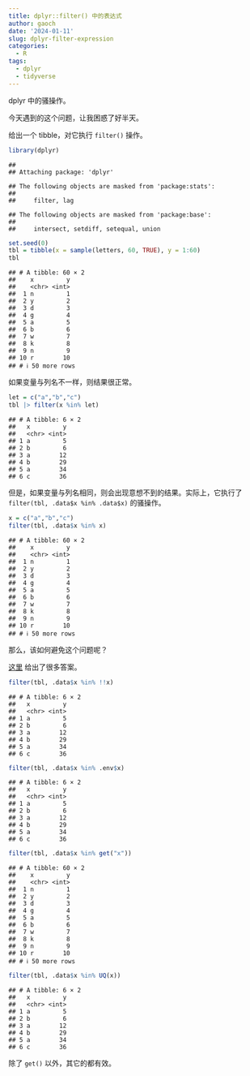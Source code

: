 ```yaml
---
title: dplyr::filter() 中的表达式
author: gaoch
date: '2024-01-11'
slug: dplyr-filter-expression
categories:
  - R
tags:
  - dplyr
  - tidyverse
---
```


dplyr 中的骚操作。

<!--more-->

今天遇到的这个问题，让我困惑了好半天。

给出一个 tibble，对它执行 `filter()` 操作。


```r
library(dplyr)
```

```
## 
## Attaching package: 'dplyr'
```

```
## The following objects are masked from 'package:stats':
## 
##     filter, lag
```

```
## The following objects are masked from 'package:base':
## 
##     intersect, setdiff, setequal, union
```

```r
set.seed(0)
tbl = tibble(x = sample(letters, 60, TRUE), y = 1:60)
tbl
```

```
## # A tibble: 60 × 2
##    x         y
##    <chr> <int>
##  1 n         1
##  2 y         2
##  3 d         3
##  4 g         4
##  5 a         5
##  6 b         6
##  7 w         7
##  8 k         8
##  9 n         9
## 10 r        10
## # ℹ 50 more rows
```

如果变量与列名不一样，则结果很正常。


```r
let = c("a","b","c")
tbl |> filter(x %in% let)
```

```
## # A tibble: 6 × 2
##   x         y
##   <chr> <int>
## 1 a         5
## 2 b         6
## 3 a        12
## 4 b        29
## 5 a        34
## 6 c        36
```

但是，如果变量与列名相同，则会出现意想不到的结果。实际上，它执行了 `filter(tbl, .data$x %in% .data$x)` 的骚操作。


```r
x = c("a","b","c")
filter(tbl, .data$x %in% x)
```

```
## # A tibble: 60 × 2
##    x         y
##    <chr> <int>
##  1 n         1
##  2 y         2
##  3 d         3
##  4 g         4
##  5 a         5
##  6 b         6
##  7 w         7
##  8 k         8
##  9 n         9
## 10 r        10
## # ℹ 50 more rows
```

那么，该如何避免这个问题呢？

[这里](https://stackoverflow.com/questions/34219912/how-to-use-a-variable-in-dplyrfilter) 给出了很多答案。


```r
filter(tbl, .data$x %in% !!x)
```

```
## # A tibble: 6 × 2
##   x         y
##   <chr> <int>
## 1 a         5
## 2 b         6
## 3 a        12
## 4 b        29
## 5 a        34
## 6 c        36
```

```r
filter(tbl, .data$x %in% .env$x)
```

```
## # A tibble: 6 × 2
##   x         y
##   <chr> <int>
## 1 a         5
## 2 b         6
## 3 a        12
## 4 b        29
## 5 a        34
## 6 c        36
```

```r
filter(tbl, .data$x %in% get("x"))
```

```
## # A tibble: 60 × 2
##    x         y
##    <chr> <int>
##  1 n         1
##  2 y         2
##  3 d         3
##  4 g         4
##  5 a         5
##  6 b         6
##  7 w         7
##  8 k         8
##  9 n         9
## 10 r        10
## # ℹ 50 more rows
```

```r
filter(tbl, .data$x %in% UQ(x))
```

```
## # A tibble: 6 × 2
##   x         y
##   <chr> <int>
## 1 a         5
## 2 b         6
## 3 a        12
## 4 b        29
## 5 a        34
## 6 c        36
```

除了 `get()` 以外，其它的都有效。
